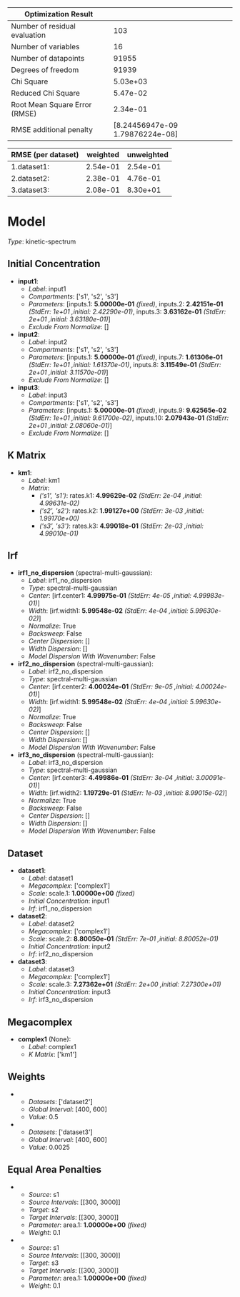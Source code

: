 | Optimization Result           |                                 |
|-------------------------------|---------------------------------|
| Number of residual evaluation | 103                             |
| Number of variables           | 16                              |
| Number of datapoints          | 91955                           |
| Degrees of freedom            | 91939                           |
| Chi Square                    | 5.03e+03                        |
| Reduced Chi Square            | 5.47e-02                        |
| Root Mean Square Error (RMSE) | 2.34e-01                        |
| RMSE additional penalty       | [8.24456947e-09 1.79876224e-08] |

| RMSE (per dataset)   |   weighted |   unweighted |
|----------------------|------------|--------------|
| 1.dataset1:          |   2.54e-01 |     2.54e-01 |
| 2.dataset2:          |   2.38e-01 |     4.76e-01 |
| 3.dataset3:          |   2.08e-01 |     8.30e+01 |

# Model

_Type_: kinetic-spectrum

## Initial Concentration

* **input1**:
  * *Label*: input1
  * *Compartments*: ['s1', 's2', 's3']
  * *Parameters*: [inputs.1: **5.00000e-01** *(fixed)*, inputs.2: **2.42151e-01** *(StdErr: 1e+01 ,initial: 2.42290e-01)*, inputs.3: **3.63162e-01** *(StdErr: 2e+01 ,initial: 3.63180e-01)*]
  * *Exclude From Normalize*: []
* **input2**:
  * *Label*: input2
  * *Compartments*: ['s1', 's2', 's3']
  * *Parameters*: [inputs.1: **5.00000e-01** *(fixed)*, inputs.7: **1.61306e-01** *(StdErr: 1e+01 ,initial: 1.61370e-01)*, inputs.8: **3.11549e-01** *(StdErr: 2e+01 ,initial: 3.11570e-01)*]
  * *Exclude From Normalize*: []
* **input3**:
  * *Label*: input3
  * *Compartments*: ['s1', 's2', 's3']
  * *Parameters*: [inputs.1: **5.00000e-01** *(fixed)*, inputs.9: **9.62565e-02** *(StdErr: 1e+01 ,initial: 9.61700e-02)*, inputs.10: **2.07943e-01** *(StdErr: 2e+01 ,initial: 2.08060e-01)*]
  * *Exclude From Normalize*: []

## K Matrix

* **km1**:
  * *Label*: km1
  * *Matrix*: 
    * *('s1', 's1')*: rates.k1: **4.99629e-02** *(StdErr: 2e-04 ,initial: 4.99631e-02)*
    * *('s2', 's2')*: rates.k2: **1.99127e+00** *(StdErr: 3e-03 ,initial: 1.99170e+00)*
    * *('s3', 's3')*: rates.k3: **4.99018e-01** *(StdErr: 2e-03 ,initial: 4.99010e-01)*
  

## Irf

* **irf1_no_dispersion** (spectral-multi-gaussian):
  * *Label*: irf1_no_dispersion
  * *Type*: spectral-multi-gaussian
  * *Center*: [irf.center1: **4.99975e-01** *(StdErr: 4e-05 ,initial: 4.99983e-01)*]
  * *Width*: [irf.width1: **5.99548e-02** *(StdErr: 4e-04 ,initial: 5.99630e-02)*]
  * *Normalize*: True
  * *Backsweep*: False
  * *Center Dispersion*: []
  * *Width Dispersion*: []
  * *Model Dispersion With Wavenumber*: False
* **irf2_no_dispersion** (spectral-multi-gaussian):
  * *Label*: irf2_no_dispersion
  * *Type*: spectral-multi-gaussian
  * *Center*: [irf.center2: **4.00024e-01** *(StdErr: 9e-05 ,initial: 4.00024e-01)*]
  * *Width*: [irf.width1: **5.99548e-02** *(StdErr: 4e-04 ,initial: 5.99630e-02)*]
  * *Normalize*: True
  * *Backsweep*: False
  * *Center Dispersion*: []
  * *Width Dispersion*: []
  * *Model Dispersion With Wavenumber*: False
* **irf3_no_dispersion** (spectral-multi-gaussian):
  * *Label*: irf3_no_dispersion
  * *Type*: spectral-multi-gaussian
  * *Center*: [irf.center3: **4.49986e-01** *(StdErr: 3e-04 ,initial: 3.00091e-01)*]
  * *Width*: [irf.width2: **1.19729e-01** *(StdErr: 1e-03 ,initial: 8.99015e-02)*]
  * *Normalize*: True
  * *Backsweep*: False
  * *Center Dispersion*: []
  * *Width Dispersion*: []
  * *Model Dispersion With Wavenumber*: False

## Dataset

* **dataset1**:
  * *Label*: dataset1
  * *Megacomplex*: ['complex1']
  * *Scale*: scale.1: **1.00000e+00** *(fixed)*
  * *Initial Concentration*: input1
  * *Irf*: irf1_no_dispersion
* **dataset2**:
  * *Label*: dataset2
  * *Megacomplex*: ['complex1']
  * *Scale*: scale.2: **8.80050e-01** *(StdErr: 7e-01 ,initial: 8.80052e-01)*
  * *Initial Concentration*: input2
  * *Irf*: irf2_no_dispersion
* **dataset3**:
  * *Label*: dataset3
  * *Megacomplex*: ['complex1']
  * *Scale*: scale.3: **7.27362e+01** *(StdErr: 2e+00 ,initial: 7.27300e+01)*
  * *Initial Concentration*: input3
  * *Irf*: irf3_no_dispersion

## Megacomplex

* **complex1** (None):
  * *Label*: complex1
  * *K Matrix*: ['km1']

## Weights

* 
  * *Datasets*: ['dataset2']
  * *Global Interval*: [400, 600]
  * *Value*: 0.5
* 
  * *Datasets*: ['dataset3']
  * *Global Interval*: [400, 600]
  * *Value*: 0.0025

## Equal Area Penalties

* 
  * *Source*: s1
  * *Source Intervals*: [[300, 3000]]
  * *Target*: s2
  * *Target Intervals*: [[300, 3000]]
  * *Parameter*: area.1: **1.00000e+00** *(fixed)*
  * *Weight*: 0.1
* 
  * *Source*: s1
  * *Source Intervals*: [[300, 3000]]
  * *Target*: s3
  * *Target Intervals*: [[300, 3000]]
  * *Parameter*: area.1: **1.00000e+00** *(fixed)*
  * *Weight*: 0.1

